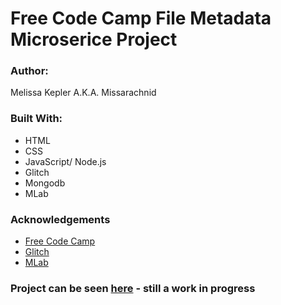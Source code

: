Free Code Camp File Metadata Microserice Project
=========================


### Author:
Melissa Kepler A.K.A. Missarachnid

### Built With: 
*  HTML
*  CSS
*  JavaScript/ Node.js
*  Glitch
*  Mongodb
*  MLab

### Acknowledgements
*  [Free Code Camp](https://www.freecodecamp.org)
*  [Glitch](https://glitch.com/)
*  [MLab](https://mlab.com/)
### Project can be seen [here](https://kepler.glitch.me/) - still a work in progress
